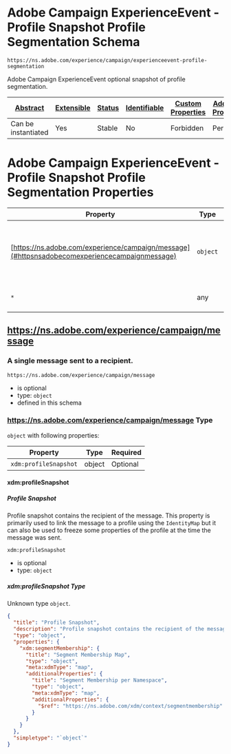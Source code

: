 
# Adobe Campaign ExperienceEvent - Profile Snapshot Profile Segmentation Schema

```
https://ns.adobe.com/experience/campaign/experienceevent-profile-segmentation
```

Adobe Campaign ExperienceEvent optional snapshot of profile segmentation.

| [Abstract](../../../../abstract.md) | [Extensible](../../../../extensions.md) | [Status](../../../../status.md) | [Identifiable](../../../../id.md) | [Custom Properties](../../../../extensions.md) | [Additional Properties](../../../../extensions.md) | Defined In |
|-------------------------------------|-----------------------------------------|---------------------------------|-----------------------------------|------------------------------------------------|----------------------------------------------------|------------|
| Can be instantiated | Yes | Stable | No | Forbidden | Permitted | [adobe/experience/campaign/experienceevent-profile-segmentation.schema.json](adobe/experience/campaign/experienceevent-profile-segmentation.schema.json) |

# Adobe Campaign ExperienceEvent - Profile Snapshot Profile Segmentation Properties

| Property | Type | Required | Defined by |
|----------|------|----------|------------|
| [https://ns.adobe.com/experience/campaign/message](#httpsnsadobecomexperiencecampaignmessage) | `object` | Optional | Adobe Campaign ExperienceEvent - Profile Snapshot Profile Segmentation (this schema) |
| `*` | any | Additional | this schema *allows* additional properties |

## https://ns.adobe.com/experience/campaign/message
### A single message sent to a recipient.

`https://ns.adobe.com/experience/campaign/message`
* is optional
* type: `object`
* defined in this schema

### https://ns.adobe.com/experience/campaign/message Type


`object` with following properties:


| Property | Type | Required |
|----------|------|----------|
| `xdm:profileSnapshot`| object | Optional |



#### xdm:profileSnapshot
##### Profile Snapshot

Profile snapshot contains the recipient of the message. This property is primarily used to link the message to a profile using the `IdentityMap` but it can also be used to freeze some properties of the profile at the time the message was sent.

`xdm:profileSnapshot`
* is optional
* type: `object`

##### xdm:profileSnapshot Type

Unknown type `object`.

```json
{
  "title": "Profile Snapshot",
  "description": "Profile snapshot contains the recipient of the message. This property is primarily used to link the message to a profile using the `IdentityMap` but it can also be used to freeze some properties of the profile at the time the message was sent.",
  "type": "object",
  "properties": {
    "xdm:segmentMembership": {
      "title": "Segment Membership Map",
      "type": "object",
      "meta:xdmType": "map",
      "additionalProperties": {
        "title": "Segment Membership per Namespace",
        "type": "object",
        "meta:xdmType": "map",
        "additionalProperties": {
          "$ref": "https://ns.adobe.com/xdm/context/segmentmembership"
        }
      }
    }
  },
  "simpletype": "`object`"
}
```









